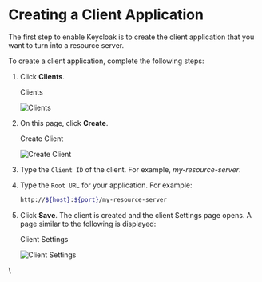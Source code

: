 # Creating a Client Application

The first step to enable Keycloak is to create the client application that you want to turn into a resource server.

To create a client application, complete the following steps:

1.  Click **Clients**.

    Clients

    ![Clients](https://wjw465150.gitbooks.io/keycloak-documentation/content/authorization\_services/keycloak-images/resource-server/client-list.png)
2.  On this page, click **Create**.

    Create Client

    ![Create Client](https://wjw465150.gitbooks.io/keycloak-documentation/content/authorization\_services/keycloak-images/resource-server/client-create.png)
3. Type the `Client ID` of the client. For example, _my-resource-server_.
4.  Type the `Root URL` for your application. For example:

    ```bash
    http://${host}:${port}/my-resource-server
    ```
5.  Click **Save**. The client is created and the client Settings page opens. A page similar to the following is displayed:

    Client Settings

    ![Client Settings](https://wjw465150.gitbooks.io/keycloak-documentation/content/authorization\_services/keycloak-images/resource-server/client-enable-authz.png)

\
